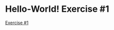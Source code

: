 # Hello-World! Exercise #1
<a href=“file:///C:/Users/finle/OneDrive/Desktop/Website%20Dev/Exercise%201.html”>Exercise #1</a>
